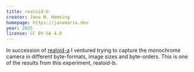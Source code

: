 ```yaml
---
title: realoid-b
creator: Jana M. Hemsing
homepage: https://janamarie.dev
year: 2025
license: CC BY-SA 4.0
---
```


In succession of [realoid-a](https://glitchgallery.org/realoid-a/) I ventured trying to capture the monochrome camera in different byte-formats, image sizes and byte-orders. This is one of the results from this experiment, realoid-b.
